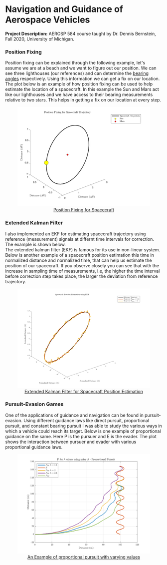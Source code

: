 # Navigation and Guidance of Aerospace Vehicles

**Project Description:** AEROSP 584 course taught by Dr. Dennis Bernstein, Fall 2020, University of Michigan.

### Position Fixing
Position fixing can be explained through the following example, let's assume we are at a beach and we want to figure out our position. We can see three lighthouses (our references) and can determine the [bearing angles](https://en.wikipedia.org/wiki/Bearing_(navigation)) respectively. Using this information we can get a fix on our location.
<br>
The plot below is an example of how position fixing can be used to help estimate the location of a spacecraft. In this example the Sun and Mars act like our lighthouses and we have access to their bearing measurements relative to two stars. This helps in getting a fix on our location at every step.

<p><a href="images/pf_spacecraft.png">
  <figure>
    <img src="images/pf_spacecraft.png"/>
    <figcaption><center>Position Fixing for Spacecraft</center></figcaption>
  </figure>
</a></p>

### Extended Kalman Filter
I also implemented an EKF for estimating spacecraft trajectory using reference (measurement) signals at differnt time intervals for correction. The example is shown below.
<br>
The extended kalman filter (EKF) is famous for its use in non-linear system. Below is another example of a spacecraft position estimation this time in normalized distance and normalized time, that can help us estimate the position of our spacecraft. If you observe closely you can see that with the increase in sampling time of measurements, i.e, the higher the time interval before correction step takes place, the larger the deviation from reference trajectory.

<p><a href="images/ekf.png">
  <figure>
    <img src="images/ekf.png"/>
    <figcaption><center>Extended Kalman Filter for Spacecraft Position Estimation</center></figcaption>
  </figure>
</a></p>

### Pursuit-Evasion Games
One of the applications of guidance and navigation can be found in pursuit-evasion. Using different guidance laws like direct pursuit, proportional pursuit, and constant bearing pursuit I was able to study the various ways in which a vehicle could reach its target. Below is one example of proportional guidance on the same. Here P is the pursuer and E is the evader. The plot shows the interaction between pursuer and evader with various proportional guidance laws. 

<p><a href="images/pp.png">
  <figure>
    <img src="images/pp.png"/>
    <figcaption><center>An Example of proportional pursuit with varying values</center></figcaption>
  </figure>
</a></p>
